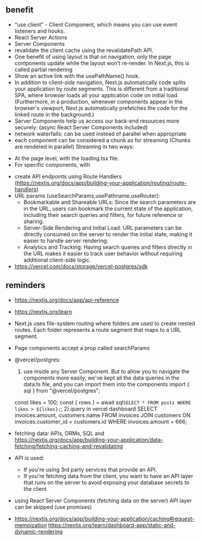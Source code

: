 ## benefit
* “use client” - Client Component, which means you can use event listeners and hooks.
* React Server Actions
* Server Components
* revalidate the client cache using the revalidatePath API.
* One benefit of using layout is that on navigation, only the page components update while the layout won’t re-render. In Next.js, this is called partial rendering
* Show an active link with the usePathName() hook.
* In addition to client-side navigation, Next.js automatically code splits your application by route segments. This is different from a traditional SPA, where browser loads all your application code on initial load.
(Furthermore, in a production, whenever <Link> components appear in the browser's viewport, Next.js automatically prefetches the code for the linked route in the background.)
* Server Components help us access our back-end resources more securely:
 (async React Server Components included)
* network waterfalls: can be used instead of parallel when appropriate
* each component can be considered a chunk as for streaming (Chunks are rendered in parallel)
Streaming in two ways:
 - At the page level, with the loading.tsx file.
 - For specific components, with <Suspense>
* create API endpoints using Route Handlers (https://nextjs.org/docs/app/building-your-application/routing/route-handlers)
* URL params (useSearchParams,usePathname,useRouter):
    - Bookmarkable and Shareable URLs: Since the search parameters are in the URL, users can bookmark the current state of the application, including their search queries and filters, for future reference or sharing.
    - Server-Side Rendering and Initial Load: URL parameters can be directly consumed on the server to render the initial state, making it easier to handle server rendering.
    - Analytics and Tracking: Having search queries and filters directly in the URL makes it easier to track user behavior without requiring additional client-side logic.
* https://vercel.com/docs/storage/vercel-postgres/sdk

## reminders
- https://nextjs.org/docs/app/api-reference
- https://nextjs.org/learn
- Next.js uses file-system routing where folders are used to create nested routes. Each folder represents a route segment that maps to a URL segment.
- Page components accept a prop called searchParams
-  @vercel/postgres:
    1) use inside any Server Component. But to allow you to navigate the components more easily, we've kept all the data queries in the data.ts file, and you can import them into the components
    import { sql } from "@vercel/postgres";

    const likes = 100;
    const { rows } = await sql`SELECT * FROM posts WHERE likes > ${likes};`;
    2) query in vercel dashboard
    SELECT invoices.amount, customers.name
    FROM invoices
    JOIN customers ON invoices.customer_id = customers.id
    WHERE invoices.amount = 666;
- fetching data: APIs, ORMs, SQL and https://nextjs.org/docs/app/building-your-application/data-fetching/fetching-caching-and-revalidating
- API is used:
    * If you're using 3rd party services that provide an API.
    * If you're fetching data from the client, you want to have an API layer that runs on the server to avoid exposing your database secrets to the client
- using React Server Components (fetching data on the server) API layer can be skipped (use promises)
- https://nextjs.org/docs/app/building-your-application/caching#request-memoization
https://nextjs.org/learn/dashboard-app/static-and-dynamic-rendering